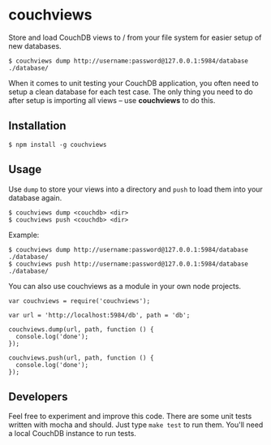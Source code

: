 # couchviews

Store and load CouchDB views to / from your file system for easier setup of new databases.

    $ couchviews dump http://username:password@127.0.0.1:5984/database ./database/

When it comes to unit testing your CouchDB application, you often need to setup a clean database for each test case. The only thing you need to do after setup is importing all views – use **couchviews** to do this.



## Installation

    $ npm install -g couchviews 



## Usage

Use `dump` to store your views into a directory and `push` to load them into your database again.

    $ couchviews dump <couchdb> <dir>
    $ couchviews push <couchdb> <dir> 

Example:

    $ couchviews dump http://username:password@127.0.0.1:5984/database ./database/
    $ couchviews push http://username:password@127.0.0.1:5984/database ./database/


You can also use couchviews as a module in your own node projects. 

    var couchviews = require('couchviews');
    
    var url = 'http://localhost:5984/db', path = 'db';
    
    couchviews.dump(url, path, function () {
      console.log('done');
    });
    
    couchviews.push(url, path, function () {
      console.log('done');
    });
    


## Developers

Feel free to experiment and improve this code. There are some unit tests written with mocha and should. Just type `make test` to run them. You'll need a local CouchDB instance to run tests.